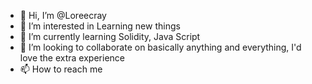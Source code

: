 - 👋 Hi, I’m @Loreecray
- 👀 I’m interested in Learning new things
- 🌱 I’m currently learning Solidity, Java Script
- 💞️ I’m looking to collaborate on basically anything and everything, I'd love the extra experience
- 📫 How to reach me 

<!---
Loreecray/Loreecray is a ✨ special ✨ repository because its `README.md` (this file) appears on your GitHub profile.
You can click the Preview link to take a look at your changes.
--->
